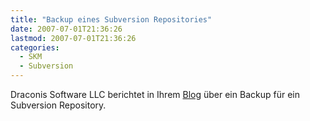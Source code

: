 ```yaml
---
title: "Backup eines Subversion Repositories"
date: 2007-07-01T21:36:26
lastmod: 2007-07-01T21:36:26
categories:
  - SKM
  - Subversion
---
```

Draconis Software LLC berichtet in Ihrem <a href="http://www.dracoware.com/blog/2007/04/30/backing-up-a-subversion-repository/">Blog</a> über ein Backup für ein Subversion Repository.
